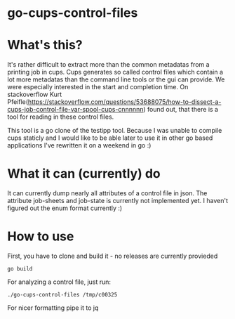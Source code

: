 go-cups-control-files
========

# What's this?
It's rather difficult to extract more than the common metadatas from a printing job in cups. Cups generates so called control files which contain a lot more metadatas than the command line tools or the gui can provide. We were especially interested in the start and completion time. On stackoverflow Kurt Pfeifle(https://stackoverflow.com/questions/53688075/how-to-dissect-a-cups-job-control-file-var-spool-cups-cnnnnnn) found out, that there is a tool for reading in these control files.

This tool is a go clone of the testipp tool. Because I was unable to compile cups staticly and I would like to be able later to use it in other go based applications I've rewritten it on a weekend in go :)

# What it can (currently) do
It can currently dump nearly all attributes of a control file in json. The attribute job-sheets and job-state is currently not implemented yet. I haven't figured out the enum format currently :)

# How to use
First, you have to clone and build it - no releases are currently provieded

```
go build
```

For analyzing a control file, just run:
```
./go-cups-control-files /tmp/c00325
```

For nicer formatting pipe it to jq
